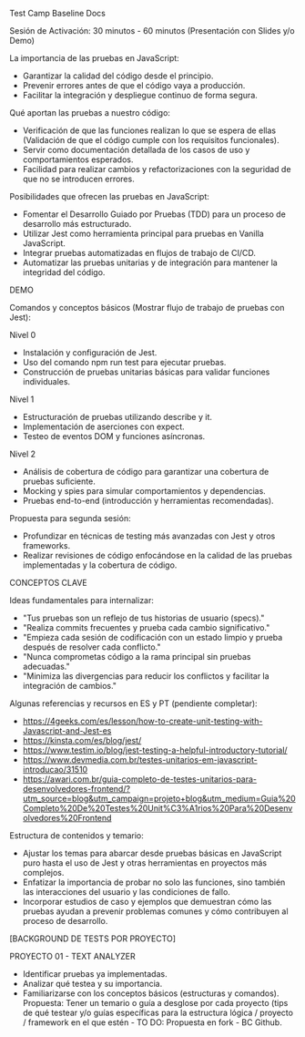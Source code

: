 
Test Camp Baseline Docs

Sesión de Activación: 30 minutos - 60 minutos (Presentación con Slides y/o Demo)

La importancia de las pruebas en JavaScript:
- Garantizar la calidad del código desde el principio.
- Prevenir errores antes de que el código vaya a producción.
- Facilitar la integración y despliegue continuo de forma segura.

Qué aportan las pruebas a nuestro código:
- Verificación de que las funciones realizan lo que se espera de ellas (Validación de que el código cumple con los requisitos funcionales).
- Servir como documentación detallada de los casos de uso y comportamientos esperados.
- Facilidad para realizar cambios y refactorizaciones con la seguridad de que no se introducen errores.

Posibilidades que ofrecen las pruebas en JavaScript:
- Fomentar el Desarrollo Guiado por Pruebas (TDD) para un proceso de desarrollo más estructurado.
- Utilizar Jest como herramienta principal para pruebas en Vanilla JavaScript.
- Integrar pruebas automatizadas en flujos de trabajo de CI/CD.
- Automatizar las pruebas unitarias y de integración para mantener la integridad del código.

DEMO

Comandos y conceptos básicos (Mostrar flujo de trabajo de pruebas con Jest):

Nivel 0
- Instalación y configuración de Jest.
- Uso del comando npm run test para ejecutar pruebas.
- Construcción de pruebas unitarias básicas para validar funciones individuales.

Nivel 1
- Estructuración de pruebas utilizando describe y it.
- Implementación de aserciones con expect.
- Testeo de eventos DOM y funciones asíncronas.

Nivel 2
- Análisis de cobertura de código para garantizar una cobertura de pruebas suficiente.
- Mocking y spies para simular comportamientos y dependencias.
- Pruebas end-to-end (introducción y herramientas recomendadas).

Propuesta para segunda sesión:
- Profundizar en técnicas de testing más avanzadas con Jest y otros frameworks.
- Realizar revisiones de código enfocándose en la calidad de las pruebas implementadas y la cobertura de código.

CONCEPTOS CLAVE

Ideas fundamentales para internalizar:
- "Tus pruebas son un reflejo de tus historias de usuario (specs)."
- "Realiza commits frecuentes y prueba cada cambio significativo."
- "Empieza cada sesión de codificación con un estado limpio y prueba después de resolver cada conflicto."
- "Nunca comprometas código a la rama principal sin pruebas adecuadas."
- "Minimiza las divergencias para reducir los conflictos y facilitar la integración de cambios."

Algunas referencias y recursos en ES y PT  (pendiente completar):
- https://4geeks.com/es/lesson/how-to-create-unit-testing-with-Javascript-and-Jest-es
- https://kinsta.com/es/blog/jest/
- https://www.testim.io/blog/jest-testing-a-helpful-introductory-tutorial/
- https://www.devmedia.com.br/testes-unitarios-em-javascript-introducao/31510
- https://awari.com.br/guia-completo-de-testes-unitarios-para-desenvolvedores-frontend/?utm_source=blog&utm_campaign=projeto+blog&utm_medium=Guia%20Completo%20De%20Testes%20Unit%C3%A1rios%20Para%20Desenvolvedores%20Frontend

Estructura de contenidos y temario:
- Ajustar los temas para abarcar desde pruebas básicas en JavaScript puro hasta el uso de Jest y otras herramientas en proyectos más complejos.
- Enfatizar la importancia de probar no solo las funciones, sino también las interacciones del usuario y las condiciones de fallo.
- Incorporar estudios de caso y ejemplos que demuestran cómo las pruebas ayudan a prevenir problemas comunes y cómo contribuyen al proceso de desarrollo.

[BACKGROUND DE TESTS POR PROYECTO]

PROYECTO 01 - TEXT ANALYZER
- Identificar pruebas ya implementadas.
- Analizar qué testea y su importancia.
- Familiarizarse con los conceptos básicos (estructuras y comandos).
Propuesta: Tener un temario o guía a desglose por cada proyecto (tips de qué testear y/o guías específicas para la estructura lógica / proyecto / framework en el que estén - TO DO: Propuesta en fork - BC Github.
